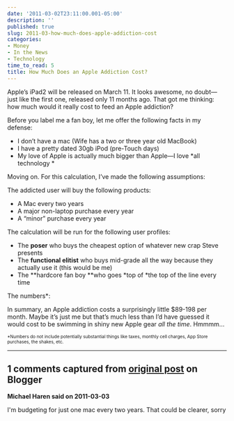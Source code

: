 ```yaml
---
date: '2011-03-02T23:11:00.001-05:00'
description: ''
published: true
slug: 2011-03-how-much-does-apple-addiction-cost
categories:
- Money
- In the News
- Technology
time_to_read: 5
title: How Much Does an Apple Addiction Cost?
---
```



Apple’s iPad2 will be released on March 11. It looks awesome, no doubt—just like the first one, released only 11 months ago. That got me thinking: how much would it really cost to feed an Apple addiction?

Before you label me a fan boy, let me offer the following facts in my defense:  <ul>   <li>I don’t have a mac (Wife has a two or three year old MacBook) </li>    <li>I have a pretty dated 30gb iPod (pre-Touch days) </li>    <li>My love of Apple is actually much bigger than Apple—I love *all technology *</li> </ul>

Moving on. For this calculation, I’ve made the following assumptions:

The addicted user will buy the following products:  <ul>   <li>A Mac every two years </li>    <li>A major non-laptop purchase every year </li>    <li>A “minor” purchase every year </li> </ul>

The calculation will be run for the following user profiles:  <ul>   <li>The **poser** who buys the cheapest option of whatever new crap Steve presents </li>    <li>The **functional elitist** who buys mid-grade all the way because they actually use it (this would be me) </li>    <li>The **hardcore fan boy **who goes *top of *the top of the line every time </li> </ul>

The numbers*: 



In summary, an Apple addiction costs a surprisingly little $89-198 per month. Maybe it’s just me but that’s much less than I’d have guessed it would cost to be swimming in shiny new Apple gear *all the time*. Hmmmm…

<font size="1">*Numbers do not include potentially substantial things like taxes, monthly cell charges, App Store purchases, the shakes, etc.</font>

---

## 1 comments captured from [original post](https://blog.wassupy.com/2011/03/how-much-does-apple-addiction-cost.html) on Blogger

**Michael Haren said on 2011-03-03**

I'm budgeting for just one mac every two years. That could be clearer, sorry

